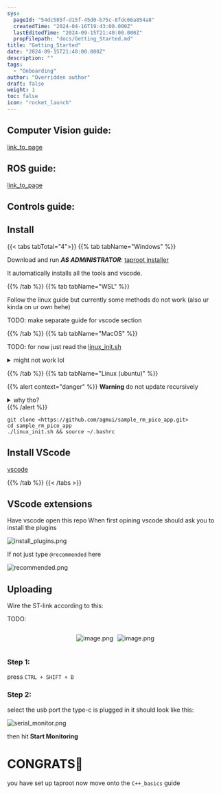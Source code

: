 ```yaml
---
sys:
  pageId: "54dc585f-d15f-45d0-b75c-8fdc66a854a8"
  createdTime: "2024-04-16T19:43:00.000Z"
  lastEditedTime: "2024-09-15T21:40:00.000Z"
  propFilepath: "docs/Getting_Started.md"
title: "Getting_Started"
date: "2024-09-15T21:40:00.000Z"
description: ""
tags:
  - "Onboarding"
author: "Overridden author"
draft: false
weight: 1
toc: false
icon: "rocket_launch"
---
```


## Computer Vision guide:

[link_to_page](86d45bc0-388b-4d26-8848-44f255f73d0e)

## ROS guide:

[link_to_page](3c76c1de-ec8f-46d6-8b0a-294005edc2d5)

## Controls guide:

## Install

{{< tabs tabTotal="4">}}
{{% tab tabName="Windows" %}}

Download and run _**AS ADMINISTRATOR**_: [taproot installer](https://github.com/Thornbots/TeachingFreshies/releases/tag/1.0)

It automatically installs all the tools and vscode.

{{% /tab %}}
{{% tab tabName="WSL" %}}

Follow the linux guide but currently some methods do not work (also ur kinda on ur own hehe)

TODO: make separate guide for vscode section

{{% /tab %}}
{{% tab tabName="MacOS" %}}

TODO: for now just read the [linux_init.sh](https://github.com/agmui/sample_rm_pico_app/blob/main/linux_init.sh)

<details>
<summary>might not work lol</summary>

`brew install libusb pkg-config`

Next install: [vscode](https://code.visualstudio.com/Download)

</details>

{{% /tab %}}
{{% tab tabName="Linux (ubuntu)" %}}

{{% alert context="danger" %}}
**Warning** do not update recursively
<details>
<summary>why tho?</summary>
There are some submodules that may go on for a while (like tinyusb) and I highly
recommend you don't need to get them.
If you want to see what submodules I update just look in `linux_init.sh`
</details>
{{% /alert %}}

```shell
git clone <https://github.com/agmui/sample_rm_pico_app.git>
cd sample_rm_pico_app
./linux_init.sh && source ~/.bashrc
```

## Install VScode

[vscode](https://code.visualstudio.com/Download)

{{% /tab %}}
{{< /tabs >}}

## VScode extensions

Have vscode open this repo
When first opining vscode should ask you to install the plugins

![install_plugins.png](https://prod-files-secure.s3.us-west-2.amazonaws.com/d518164a-d88e-44d1-a4ee-3adb3bd8bce0/89bd30f0-1825-4e77-867b-0a41ce370880/install_plugins.png?X-Amz-Algorithm=AWS4-HMAC-SHA256&X-Amz-Content-Sha256=UNSIGNED-PAYLOAD&X-Amz-Credential=ASIAZI2LB466U4Q26OU7%2F20250404%2Fus-west-2%2Fs3%2Faws4_request&X-Amz-Date=20250404T220714Z&X-Amz-Expires=3600&X-Amz-Security-Token=IQoJb3JpZ2luX2VjEKb%2F%2F%2F%2F%2F%2F%2F%2F%2F%2FwEaCXVzLXdlc3QtMiJHMEUCIQD1FqEX565VzcZ5DLB5R2su96buE5OYjMpvFXmJSXeGuAIgECbYlTcYEo7C%2FW8QomAKqqVmzQ%2BEXuXkKGULz%2F683%2BAq%2FwMIHxAAGgw2Mzc0MjMxODM4MDUiDPgK5trmqCABsZDg5yrcAy7YVgCYd5iV0qq1gkG%2Fkdt18sB%2BErGD%2F%2F68OIgy4IFu4nRZXULvUM7idNDUkc6pZmIga9RWgABd2b4Jsni%2F%2F8hbjy5x0hkNrD6%2BgpWso0LkUeqEWdryGHI3LeUq7N8i4TP1Wt8e9thWatwDMRmbVYFY5oozdhsxYCfE8qwBOcZK2tofA%2FYon2LHfsfeNWOP5pnQ%2FwjaPetfNyJunw0VmLRsmCmg3tPvgJfjgxjkdAd73QC1NvOeB93oxqqIYD5K4NyQdZFzLTgsiBwr7aaY1nqSgcggHErvqdoTD3eZfcO7BK%2F1PKecTDF9CqYcjL0BkzaPUJgF1myjQc8lWukl1vmvfEXVY5o%2BmwXsUtLg51S6FJhS2EqHOWsOtaQz%2B3FhTWhAy5j91P6glnbEkTV4u8%2FdhqvG%2BtCS4AYtpekeN68z256sBwE9zkAmq%2BDgEdxa3J5qidjWnaBQEidGsR9qggyr5meccfGuEBzGe4v%2BEX30QrdhpgbendCW8z1lZJYIiVoPCfq%2BrMRJl1fgo2UK3x41U%2B%2FWeO3qwtviAd2kHqpi1lO5iso2pU%2BYlzlar24qNqjKoVBY6HwmhNFAwYldjNfHf87enyqTygZe6NCDwJugo3J7piWxG4aCcnpoMOShwb8GOqUB85PMPMnd3GKmNM65jbkqrIjUG4a2aZv0p3XhL38qoBUwelfKW2TKKZFrfZNA0uIzkSfF%2FnhTSu28wsAoZ9z3iAL7aByKycS8UHhPdUjWe5din0Ss1T%2FKmnT%2FXg3lhRrLGqAaY5mAHq03mqLpSmVeKnyGI%2BTEdvH3ewzRtViHrfqii9mpY5mraS3OIHPXRLpwWzPIMjllRPsW%2Bnf%2Fjy67ZlOHUGIk&X-Amz-Signature=50f9c71f66f5cbc325bf20f90a7a8de2ad27475b4e125b688c347b040ed84e97&X-Amz-SignedHeaders=host&x-id=GetObject)

If not just type `@recommended` here  

![recommended.png](https://prod-files-secure.s3.us-west-2.amazonaws.com/d518164a-d88e-44d1-a4ee-3adb3bd8bce0/61e661e9-5d85-4dfc-be0d-8d2097a5e793/recommended.png?X-Amz-Algorithm=AWS4-HMAC-SHA256&X-Amz-Content-Sha256=UNSIGNED-PAYLOAD&X-Amz-Credential=ASIAZI2LB466U4Q26OU7%2F20250404%2Fus-west-2%2Fs3%2Faws4_request&X-Amz-Date=20250404T220714Z&X-Amz-Expires=3600&X-Amz-Security-Token=IQoJb3JpZ2luX2VjEKb%2F%2F%2F%2F%2F%2F%2F%2F%2F%2FwEaCXVzLXdlc3QtMiJHMEUCIQD1FqEX565VzcZ5DLB5R2su96buE5OYjMpvFXmJSXeGuAIgECbYlTcYEo7C%2FW8QomAKqqVmzQ%2BEXuXkKGULz%2F683%2BAq%2FwMIHxAAGgw2Mzc0MjMxODM4MDUiDPgK5trmqCABsZDg5yrcAy7YVgCYd5iV0qq1gkG%2Fkdt18sB%2BErGD%2F%2F68OIgy4IFu4nRZXULvUM7idNDUkc6pZmIga9RWgABd2b4Jsni%2F%2F8hbjy5x0hkNrD6%2BgpWso0LkUeqEWdryGHI3LeUq7N8i4TP1Wt8e9thWatwDMRmbVYFY5oozdhsxYCfE8qwBOcZK2tofA%2FYon2LHfsfeNWOP5pnQ%2FwjaPetfNyJunw0VmLRsmCmg3tPvgJfjgxjkdAd73QC1NvOeB93oxqqIYD5K4NyQdZFzLTgsiBwr7aaY1nqSgcggHErvqdoTD3eZfcO7BK%2F1PKecTDF9CqYcjL0BkzaPUJgF1myjQc8lWukl1vmvfEXVY5o%2BmwXsUtLg51S6FJhS2EqHOWsOtaQz%2B3FhTWhAy5j91P6glnbEkTV4u8%2FdhqvG%2BtCS4AYtpekeN68z256sBwE9zkAmq%2BDgEdxa3J5qidjWnaBQEidGsR9qggyr5meccfGuEBzGe4v%2BEX30QrdhpgbendCW8z1lZJYIiVoPCfq%2BrMRJl1fgo2UK3x41U%2B%2FWeO3qwtviAd2kHqpi1lO5iso2pU%2BYlzlar24qNqjKoVBY6HwmhNFAwYldjNfHf87enyqTygZe6NCDwJugo3J7piWxG4aCcnpoMOShwb8GOqUB85PMPMnd3GKmNM65jbkqrIjUG4a2aZv0p3XhL38qoBUwelfKW2TKKZFrfZNA0uIzkSfF%2FnhTSu28wsAoZ9z3iAL7aByKycS8UHhPdUjWe5din0Ss1T%2FKmnT%2FXg3lhRrLGqAaY5mAHq03mqLpSmVeKnyGI%2BTEdvH3ewzRtViHrfqii9mpY5mraS3OIHPXRLpwWzPIMjllRPsW%2Bnf%2Fjy67ZlOHUGIk&X-Amz-Signature=8a7c3c13467981985d786f0a16e8896386a41c6b3a48b01c3ed241afcbc08ca7&X-Amz-SignedHeaders=host&x-id=GetObject)

## Uploading

Wire the ST-link according to this:

TODO:

<div style="display: flex;flex-direction: row; column-gap:10px; max-width: 630px;justify-content: center;">
<div>

![image.png](https://prod-files-secure.s3.us-west-2.amazonaws.com/d518164a-d88e-44d1-a4ee-3adb3bd8bce0/210ecb78-1116-4d7b-b9b7-2292f66fa2c2/image.png?X-Amz-Algorithm=AWS4-HMAC-SHA256&X-Amz-Content-Sha256=UNSIGNED-PAYLOAD&X-Amz-Credential=ASIAZI2LB466ZTHNNWY3%2F20250404%2Fus-west-2%2Fs3%2Faws4_request&X-Amz-Date=20250404T220717Z&X-Amz-Expires=3600&X-Amz-Security-Token=IQoJb3JpZ2luX2VjEKb%2F%2F%2F%2F%2F%2F%2F%2F%2F%2FwEaCXVzLXdlc3QtMiJIMEYCIQC%2FjCyIm6aRbfjTimrwvlJhHpoWCHnsmIWZng9yFos31AIhAIO4fB9qweLYNJTtHNQruWg%2BvB7quH5qNMwVwCCs2NCMKv8DCB8QABoMNjM3NDIzMTgzODA1Igzfi%2B35UopA%2FrXE1jYq3AMfXytoTWI7J73yed1AamIU1lbqKeOFn7TJ%2F%2F%2BD9qBF%2BRhT6Q1%2BKS8vtOpT9KOjbNwafy%2B1iT0eypSVfJWYBjIJKmrvcQYI8Bx3dRyyU%2FyY2p4ud%2B9jfqmnzXrk0HwCbnscpc9GLdmag9pgy889XODm9aLqMS7WOeTy7lXvM%2B38B2qN4MjrlQSlCz35emGo6fGIzQuZ%2FUNIjNg7y3uPWmhgKs0gFs2LMKrmb479Prd0fn2D0cuECtmExOm%2FOGFIcWx5c%2Bsr85QS36%2BAz%2B%2BkaO78Kjj2gXV47pVS2ZbM7jLDzDh%2FKqtWnc%2Fjh8Vtne6K0b%2FAxuTewxo78gqeY5B0Ctkj9fJf%2BcI3P031n%2FhhUTV839X9m6V90W7t3cESblITvaSb5WJUj1g8LNBkE7EObDEwtuciKoq5InxQQvoWe3JHO3dT%2FzdBElZRiGRzz%2FgYvaXefWbm6xCkq%2BFQ%2FGbpF6Pf77YaVGGzPbRdRgPw26Zohq1lF9xh9%2FBPZQ%2Fmxzwcf1EGeJ%2F0j5xjCpKwFqN1P5uOt%2FrD0GUuLWuH2Nz6xQnY%2FUA4WEd1ioNrR%2FUZ7aSPJXGDp%2FOElk5Ms%2ByZ%2Bcf3T0bGjp%2BKwRaKzYSgg8mTp0b%2BCd%2BjvOXrSNXEMWOF%2BDDAocG%2FBjqkAa2dpvMuunikqNQJxe%2F7VRhstqFduAqIjZaXyunTCDj9VA1UygmF1pGesIVrFiA6h6%2BN3tiKghpW8hKRbwnJKiTDYfOZ3lrAXCBo6MTjKgrpMQUGocGqXCj1A1cMwuTrUKWKh%2F6aP4J%2Bga2bmGqDMg8sfhbetW7UydMzH%2B5VsxScM5%2BitXkCGc2uH67n2TpuRthrIX%2Fvt%2FilT2ETUGVjEIC2Vf3S&X-Amz-Signature=f6d9c83bd44c80b811b49598a7ec6f1efeb2390038341a3f33c3d000591fe952&X-Amz-SignedHeaders=host&x-id=GetObject)

</div>
<div>

![image.png](https://prod-files-secure.s3.us-west-2.amazonaws.com/d518164a-d88e-44d1-a4ee-3adb3bd8bce0/33a0fd0f-8ca6-4a86-8e09-26e95ded1fff/image.png?X-Amz-Algorithm=AWS4-HMAC-SHA256&X-Amz-Content-Sha256=UNSIGNED-PAYLOAD&X-Amz-Credential=ASIAZI2LB466QT557YZI%2F20250404%2Fus-west-2%2Fs3%2Faws4_request&X-Amz-Date=20250404T220719Z&X-Amz-Expires=3600&X-Amz-Security-Token=IQoJb3JpZ2luX2VjEKb%2F%2F%2F%2F%2F%2F%2F%2F%2F%2FwEaCXVzLXdlc3QtMiJGMEQCIGKgOsK8HjJxGlE6nM0HeMlGSKtaikE59OetS6wFt5KJAiBJOxQV2LlnVfqsNp0qHRCiFdML4vB9SDTxzMOZt7B0zir%2FAwgfEAAaDDYzNzQyMzE4MzgwNSIMhijXmSuScotV1PUUKtwDY1tGNzlSFdAcKfeRCNCR4%2BUGve8Ag821T2pPDvPqeFKBWLj1MxxVmpe0xMGZegl2g02dt7x%2B7Ye%2BwcHfx4U%2Bs8qvcleLOhkDsWmxXNrypZ6dTPICAQjnYKarMVjZYtou%2FHOYJzYe5q7Hw%2FkyPYvw7UQi5PAguSWkri3iby3BSbbGPbZ1yX7jl4zheB3RL3MwZ27ByFaiNDVpNYc6%2F5d3e7FdFNfLotQTOj7KvBeZY6wJIrOsgTHZvxG%2BLwsqE4OSXh9MNZbnKE%2BpCDUc4MjsgPAIEu9rI2DxyzvlaP582s8LpavqIuKNAl20XGQ7LW3g%2FlK566MHrs6PyVZjpHiAdaQNDlelOwsoiofl%2FfSXxdp6QvuMK0fxlKVewqDglfDtt6p1pQOSbuGYjDFjzdFE7odrRUn0iWOHtPlytTEj8CHU5IAUkLr6XhGWz%2FEuDSHnjN8yRQKG65%2FoJPHvBMiRQlVt9OJK%2BWMaI00Gys%2FaZzidm7RyFIhcl9LRzefSwlbI4ORNqX4smDy4nuG9sl8MLPBB3D7OH9xM8uRY3kcHR7iheL%2BjZp16MubXvG8LQT1%2F7hHE5njWj8Xgj%2FqzCHC4GpPwjTvjBUqfwl%2BDV0nsGWVrFD5Pet5RBKF3Ugowp6HBvwY6pgH7k7gCx4Ytpmzwk4sUY0LkREymah4ox2WsMyRqR4Qnr8oP%2FBR1jxnTCwCkV3f4LexH%2BuG8WTa7bAz16UOAWAP%2FYtZUN0FMP7W5RFSNnMF0UtaUOcw10zWG7%2FlScKIPSYCVA5OnCzfHo7qF4aPxK9M%2FmRF29fOUY1RqvtdceyKWfdo0Bb%2B5ghpJ2Esb4CI1fSpZy5MC%2Fck6WBX2yauDeYrmP3%2BIBHcY&X-Amz-Signature=4937f054489451e84e71d5be91d711bb882561f5570ff34d6c0f7303e611c290&X-Amz-SignedHeaders=host&x-id=GetObject)

</div>
</div>

### Step 1:

press `CTRL + SHIFT + B`

### Step 2:

select the usb port the type-c is plugged in it should look like this:

![serial_monitor.png](https://prod-files-secure.s3.us-west-2.amazonaws.com/d518164a-d88e-44d1-a4ee-3adb3bd8bce0/f03f4774-05d4-4393-b6a0-d5efb6d315ab/serial_monitor.png?X-Amz-Algorithm=AWS4-HMAC-SHA256&X-Amz-Content-Sha256=UNSIGNED-PAYLOAD&X-Amz-Credential=ASIAZI2LB466U4Q26OU7%2F20250404%2Fus-west-2%2Fs3%2Faws4_request&X-Amz-Date=20250404T220714Z&X-Amz-Expires=3600&X-Amz-Security-Token=IQoJb3JpZ2luX2VjEKb%2F%2F%2F%2F%2F%2F%2F%2F%2F%2FwEaCXVzLXdlc3QtMiJHMEUCIQD1FqEX565VzcZ5DLB5R2su96buE5OYjMpvFXmJSXeGuAIgECbYlTcYEo7C%2FW8QomAKqqVmzQ%2BEXuXkKGULz%2F683%2BAq%2FwMIHxAAGgw2Mzc0MjMxODM4MDUiDPgK5trmqCABsZDg5yrcAy7YVgCYd5iV0qq1gkG%2Fkdt18sB%2BErGD%2F%2F68OIgy4IFu4nRZXULvUM7idNDUkc6pZmIga9RWgABd2b4Jsni%2F%2F8hbjy5x0hkNrD6%2BgpWso0LkUeqEWdryGHI3LeUq7N8i4TP1Wt8e9thWatwDMRmbVYFY5oozdhsxYCfE8qwBOcZK2tofA%2FYon2LHfsfeNWOP5pnQ%2FwjaPetfNyJunw0VmLRsmCmg3tPvgJfjgxjkdAd73QC1NvOeB93oxqqIYD5K4NyQdZFzLTgsiBwr7aaY1nqSgcggHErvqdoTD3eZfcO7BK%2F1PKecTDF9CqYcjL0BkzaPUJgF1myjQc8lWukl1vmvfEXVY5o%2BmwXsUtLg51S6FJhS2EqHOWsOtaQz%2B3FhTWhAy5j91P6glnbEkTV4u8%2FdhqvG%2BtCS4AYtpekeN68z256sBwE9zkAmq%2BDgEdxa3J5qidjWnaBQEidGsR9qggyr5meccfGuEBzGe4v%2BEX30QrdhpgbendCW8z1lZJYIiVoPCfq%2BrMRJl1fgo2UK3x41U%2B%2FWeO3qwtviAd2kHqpi1lO5iso2pU%2BYlzlar24qNqjKoVBY6HwmhNFAwYldjNfHf87enyqTygZe6NCDwJugo3J7piWxG4aCcnpoMOShwb8GOqUB85PMPMnd3GKmNM65jbkqrIjUG4a2aZv0p3XhL38qoBUwelfKW2TKKZFrfZNA0uIzkSfF%2FnhTSu28wsAoZ9z3iAL7aByKycS8UHhPdUjWe5din0Ss1T%2FKmnT%2FXg3lhRrLGqAaY5mAHq03mqLpSmVeKnyGI%2BTEdvH3ewzRtViHrfqii9mpY5mraS3OIHPXRLpwWzPIMjllRPsW%2Bnf%2Fjy67ZlOHUGIk&X-Amz-Signature=bdf8130090eae54227eb196d4e0983e73c724446953b613dedb8de81d7703b1e&X-Amz-SignedHeaders=host&x-id=GetObject)

then hit **Start Monitoring**

# CONGRATS🎉

you have set up taproot now move onto the `C++_basics` guide
